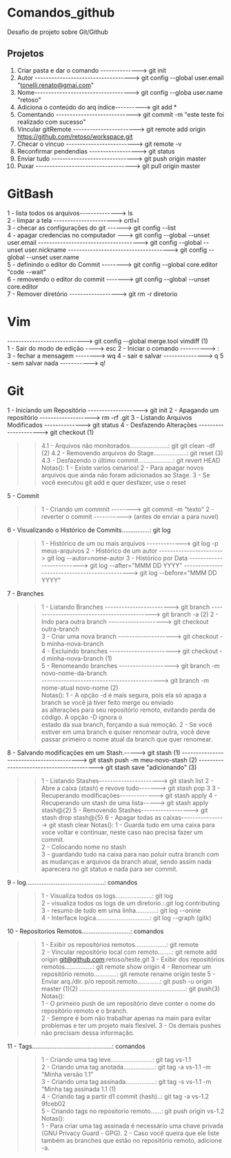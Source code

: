 
# Comandos_github

Desafio de projeto sobre Git/Github



## Projetos

 1. Criar pasta e dar o comando --------------> git init  
 2. Autor -----------------------------------> git config --global user.email "tonelli.renato@gmai.com"   
 3. Nome-----------------------------------> git config --globa user.name "retoso"  
 4. Adiciona o conteúdo do arq índice----------> git add *   
 5. Comentando ----------------------------> git commit -m "este teste foi realizado com sucesso"    
 6. Vincular gitRemote -----------------------> git remote add origin https://github.com/retoso/workspace.git     
 7. Checar o vincuo -------------------------> git remote -v    
 8. Reconfirmar pendendias ------------------> git status    
 9. Enviar tudo ------------------------------> git push origin master    
 10. Puxar -----------------------------------> git pull origin master

# GitBash
1 - lista todos os arquivos--------------> ls     
2 - limpar a tela ----------------------> crtl+l     
3 - checar as configurações do git ------> git config --list     
4 - apagar credencias no computador ---> git config --global --unset user.email
-------------------------------------> git config --global --unset user.nickname
-------------------------------------> git config --global --unset user.name    
5 - definindo o editor do Commit --------> git config --global core.editor "code --wait"    
6 - removendo o editor do commit -------> git config --global --unset core.editor     
7 - Remover diretório ------------------> git rm -r diretorio    

# Vim
---------------------------->  git config --global merge.tool vimdiff (1)    
1 - Sair do modo de edição ----> esc
2 - Iniciar o comando ----------> :
3 - fechar a mensagem -------->  wq
4 - sair e salvar ---------------> q
5 - sem salvar nada -----------> q!

# Git

 1 - Iniciando um Repositório -------------------> git init
 2 - Apagando um repositório -------------------> rm -rf .git
 3 - Listando Arquivos Modificados --------------> git status
 4 - Desfazendo Alterações ---------------------> git checkout (1)
>> 4.1 - Arquivos não monitorados......................: git git clean -df (2)
>> 4.2 - Removendo arquivos do Stage...................: git reset (3)     
>> 4.3 - Desfazendo o último commit....................: git revert HEAD     
>>Notas():
1 - Existe varios cenarios!
2 - Para apagar novos arquivos que ainda não foram adicionados ao Stage.
3 - Se você executou git add e quer desfazer, use o reset

5 - Commit
>> 1 - Criando um commnit --------> git commit -m "texto"
>> 2 - reverter o commit -----------> (antes de enviar a para nuvel) 
     
 6 - Visualizando o Histórico de Commits................: git log
 >>1 - Histórico de um ou mais arquivos -------------> git log -p meus-arquivos
 >>2 - Histórico de um autor -----------------------> git log --autor=nome-autor
 >>3 - Histórico por Data --------------------------> git log --after="MMM DD YYYY"
----------------------------------------------> git log --before="MMM DD YYYY"

7 - Branches
>>1 - Listando Branches ------------------------>  git branch
 --------------------------------------------> git branch -a (2)
>>2 - Indo para outra branch --------------------> git checkout outra-branch     
>>3 - Criar uma nova branch --------------------> git checkout -b minha-nova-branch     
>>4 - Excluindo branches -----------------------> git checkout -d minha-nova-branch (1)     
>>5 - Renomeando branches -------------------> git branch -m novo-nome-da-branch     
-------------------------------------------> git branch -m nome-atual novo-nome (2)     
Notas():
>>1 - A opção -d é mais segura, pois ela só apaga a branch se você já tiver feito merge ou enviado      
as alterações para seu repositório remoto, evitando perda de código. A opção -D ignora o      
estado da sua branch, forçando a sua remoção.
>>2 - Se você estiver em uma branch e quiser renomear outra, você deve passar primeiro o nome atual da branch que quer renomear.

 8 - Salvando modificações em um Stash.----->  git stash (1)
-----------------------------------------> git stash push -m meu-novo-stash (2)
-----------------------------------------> git stash save "adicionando" (3)
>>1 - Listando Stashes----------------------> git stash list
>>2 - Abre a caixa (stash) e revove tudo-------> git stash pop 3
>>3 - Recuperando modificações-------------> git stash apply
>>4 - Recuperando um stash de uma lista-----> git stash apply stash@{2}
>>5 - Removendo Stashes------------------> git stash drop stash@{5}
>>6 - Apagar todas as caixas----------------> git stash clear
Notas():
1 - Guarda tudo em uma caixa para voce voltar e continuar, neste caso nao precisa fazer um commit.     
 2 - Colocando nome no stash     
3 - guardando tudo na caixa para nao poluir outra branch com as mudanças e arquivos da branch atual, sendo assim nada aparecera no git status e nada para ser commit.

 9 - log.............................................: comandos     
>>1 - Visualiza todos os logs.....................: git log     
2 - visualiza todos os logs de um diretorio.:.git log contributing     
3 - resumo de tudo em uma linha............: git log --onine     
4 - Interface logica...............................: git log --graph (gitk)


10 - Repositorios Remotos............................: comandos     
>>1 - Exibir os repositórios remotos..................: git remote     
2 - Vincular repositório local com remoto........: git remote add origin git@github.com:retoso/teste.git
3 - Exibir dos repositórios remotos................: git remote show origin
4 - Renomear um repositório remoto.............: git remote rename origin teste
5 - Enviar arq./dir. p/o reposit.remoto.............: git push -u origin master (1)(2)
        .............................................................: git push(3)
Notas():     
1 - O primeiro push de um repositório deve conter o nome do repositório remoto e o branch.     
2 - Sempre é bom não trabalhar apenas na main para evitar problemas e ter um projeto mais flexível.    3 - Os demais pushes não precisam dessa informação.     

11 - Tags..............................................: comandos     
>>1 - Criando uma tag leve........................: git tag vs-1.1     
2 - Criando uma tag anotada..................: git tag -a vs-1.1 -m "Minha versão 1.1"     
3 - Criando uma tag assinada.................: git tag -s vs-1.1 -m "Minha tag assinada 1.1 (1)     
4 - Criando tag a partir d1 commit (hash)..: git tag -a vs-1.2 9fceb02     
5 - Criando tags no repositorio remoto......: git push origin vs-1.2     
Notas():     
1 - Para criar uma tag assinada é necessário uma chave privada (GNU Privacy Guard - GPG).
2 - Caso você queira que ele liste também as branches que estão no repositório remoto, adicione -a.


